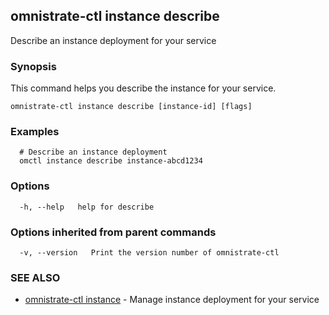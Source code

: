 ## omnistrate-ctl instance describe

Describe an instance deployment for your service

### Synopsis

This command helps you describe the instance for your service.

```
omnistrate-ctl instance describe [instance-id] [flags]
```

### Examples

```
  # Describe an instance deployment
  omctl instance describe instance-abcd1234
```

### Options

```
  -h, --help   help for describe
```

### Options inherited from parent commands

```
  -v, --version   Print the version number of omnistrate-ctl
```

### SEE ALSO

* [omnistrate-ctl instance](omnistrate-ctl_instance.md)	 - Manage instance deployment for your service

